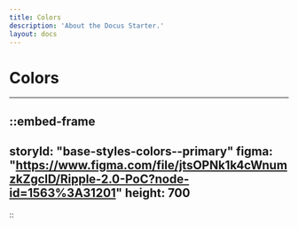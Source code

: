 ```yaml
---
title: Colors
description: 'About the Docus Starter.'
layout: docs
---
```


# Colors

---


::embed-frame
---
storyId: "base-styles-colors--primary"
figma: "https://www.figma.com/file/jtsOPNk1k4cWnumzkZgclD/Ripple-2.0-PoC?node-id=1563%3A31201"
height: 700
---
::

